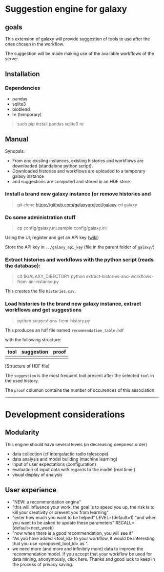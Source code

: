 # Suggestion engine for galaxy

## goals

This extension of galaxy will provide suggestion of tools to use after the ones chosen in the workflow.

The suggestion will be made making use of the available workflows of the server.


## Installation

### Dependencies

- pandas
- sqlite3
- bioblend
- re (temporary)

>sudo pip install pandas sqlite3 re


## Manual

Synopsis:

- From one existing instances, existing histories and workflows are downloaded (standalone python script).
- Downloaded histories and workflows are uploaded to a temporary galaxy instance
- and suggestions are computed and stored in an HDF store.



### Install a brand new galaxy instance (or remove histories and 

>git clone https://github.com/galaxyproject/galaxy
>cd galaxy


### Do some administration stuff

> cp config/galaxy.ini.sample config/galaxy.ini

Using the UI, register and get an API key ([wiki](https://wiki.galaxyproject.org/Learn/API))

Store the API key in `../galaxy_api_key` (file in the parent folder of `galaxy/`)


### Extract histories and workflows with the python script (reads the database):

>cd $GALAXY_DIRECTORY
>python extract-histories-and-workflows-from-an-instance.py

This creates the file `histories.csv`.


### Load histories to the brand new galaxy instance, extract workflows and get suggestions

> python suggestions-from-history.py

This produces an hdf file named `recommendation_table.hdf`

with the following structure:

| tool | suggestion | proof |
|:-----|:-----------|:------|
|      |            |       |

[Structure of HDF file]

The `suggestion` is the most frequent tool present after the selected `tool` in the used history.

The `proof` columun contains the number of occurences of this association.


----

# Development considerations


## Modularity

This engine should have several levels (in decreasing deepness order)

- data  collection (cf intergalactic radio telescope)
- data analysis and model building (macĥine learning)
- input of user expectations (configuration)
- evaluation of input data with regards to the model (real time )
- visual display of analysis


## User experience

- "NEW: a recommendation engine"
- "this will influence your work, the goal is to speed you up, the risk is to kill your creativity or prevent you from learning"
- "enter how much you want to be helped" LEVEL=(default=1) "and when you want to be asked to update these parameters" RECALL=(default=next_week)
- "now when there is a good recommendation, you will see it"
- "As you have added <tool_id> to your workflow, it would be interesting that you use <proposed_tool_id> as <reason>".
- we need more (and more and infinitely more) data to improve the recommendation model. If you accept that your workflow be used for data mining, anonymously, click here. Thanks and good luck to keep in the process of privacy saving.




































